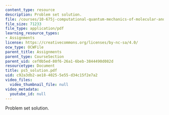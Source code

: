 ```yaml
---
content_type: resource
description: Problem set solution.
file: /courses/10-675j-computational-quantum-mechanics-of-molecular-and-extended-systems-fall-2004/c92a3db2ae1840255e55d34c15f2e7a2_ps5_solution.pdf
file_size: 71233
file_type: application/pdf
learning_resource_types:
- Assignments
license: https://creativecommons.org/licenses/by-nc-sa/4.0/
ocw_type: OCWFile
parent_title: Assignments
parent_type: CourseSection
parent_uid: cef0b5ed-80f6-26a1-6beb-3844490d082d
resourcetype: Document
title: ps5_solution.pdf
uid: c92a3db2-ae18-4025-5e55-d34c15f2e7a2
video_files:
  video_thumbnail_file: null
video_metadata:
  youtube_id: null
---
```

Problem set solution.